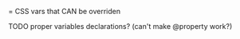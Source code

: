= CSS vars that CAN be overriden


TODO proper variables declarations? (can't make @property work?)
